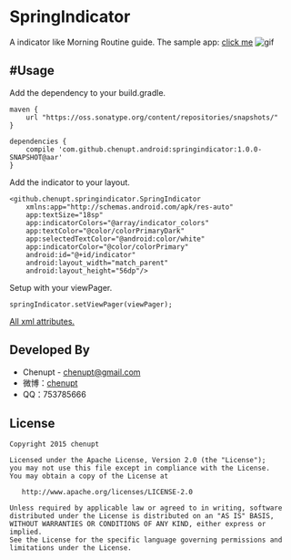 # SpringIndicator
A indicator like Morning Routine guide.
The sample app: [click me](https://github.com/chenupt/SpringIndicator/raw/master/img/springindicator_1.0.0.apk)
![gif](https://raw.githubusercontent.com/chenupt/SpringIndicator/master/img/s_1.0.0.gif)

#Usage
---
Add the dependency to your build.gradle.
```
maven {
    url "https://oss.sonatype.org/content/repositories/snapshots/"
}

dependencies {
    compile 'com.github.chenupt.android:springindicator:1.0.0-SNAPSHOT@aar'
}
```
Add the indicator to your layout.

```
<github.chenupt.springindicator.SpringIndicator
    xmlns:app="http://schemas.android.com/apk/res-auto"
    app:textSize="18sp"
    app:indicatorColors="@array/indicator_colors"
    app:textColor="@color/colorPrimaryDark"
    app:selectedTextColor="@android:color/white"
    app:indicatorColor="@color/colorPrimary"
    android:id="@+id/indicator"
    android:layout_width="match_parent"
    android:layout_height="56dp"/>
```
Setup with your viewPager.
```
springIndicator.setViewPager(viewPager);
```
[All xml attributes.](https://github.com/chenupt/SpringIndicator/blob/master/lib%2Fsrc%2Fmain%2Fres%2Fvalues%2Fattrs.xml)

Developed By
---
 * Chenupt - <chenupt@gmail.com>
 * 微博：[chenupt](http://weibo.com/p/1005052159173535/home)
 * QQ：753785666

License
---

    Copyright 2015 chenupt

    Licensed under the Apache License, Version 2.0 (the "License");
    you may not use this file except in compliance with the License.
    You may obtain a copy of the License at

       http://www.apache.org/licenses/LICENSE-2.0

    Unless required by applicable law or agreed to in writing, software
    distributed under the License is distributed on an "AS IS" BASIS,
    WITHOUT WARRANTIES OR CONDITIONS OF ANY KIND, either express or implied.
    See the License for the specific language governing permissions and
    limitations under the License.


